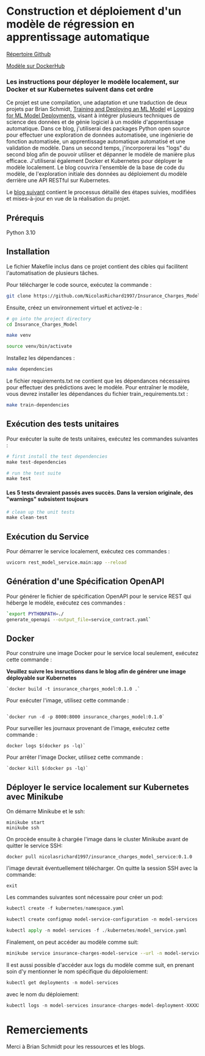 # Construction et déploiement d'un modèle de régression en apprentissage automatique

[Répertoire Github](https://github.com/NicolasRichard1997/Insurance_Charges_Model/)

[Modèle sur DockerHub](https://hub.docker.com/repository/docker/nicolasrichard1997/insurance_charges_model_service/general)

### Les instructions pour déployer le modèle localement, sur Docker et sur Kubernetes suivent dans cet ordre

Ce projet est une compilation, une adaptation et une traduction de deux projets par Brian Schmidt, [Training and Deploying an ML Model](https://www.tekhnoal.com/regression-model) et [Logging for ML Model Deployments](https://www.tekhnoal.com/logging-for-ml-models), visant à intégrer plusieurs techniques de science des données et de génie logiciel à un modèle d'apprentissage automatique. Dans ce blog, j'utiliserai des packages Python open source pour effectuer une exploration de données automatisée, une ingénierie de fonction automatisée, un apprentissage automatique automatisé et une validation de modèle. Dans un second temps, j'incorporerai les "logs" du second blog afin de pouvoir utiliser et dépanner le modèle de manière plus efficace. J'utiliserai également Docker et Kubernetes pour déployer le modèle localement. Le blog couvrira l'ensemble de la base de code du modèle, de l'exploration initiale des données au déploiement du modèle derrière une API RESTful sur Kubernetes.

Le [blog suivant]( https://github.com/NicolasRichard1997/Insurance_Charges_Model/blob/main/blog_post/post.md) contient le processus détaillé des étapes suivies, modifiées et mises-à-jour en vue de la réalisation du projet. 

## Prérequis

Python 3.10

## Installation

Le fichier Makefile inclus dans ce projet contient des cibles qui facilitent l'automatisation de plusieurs tâches.

Pour télécharger le code source, exécutez la commande :

```bash
git clone https://github.com/NicolasRichard1997/Insurance_Charges_Model/
```

Ensuite, créez un environnement virtuel et activez-le :

```bash
# go into the project directory
cd Insurance_Charges_Model

make venv

source venv/bin/activate
```

Installez les dépendances :

```bash
make dependencies
```

Le fichier requirements.txt ne contient que les dépendances nécessaires pour effectuer des prédictions avec le modèle. Pour entraîner le modèle, vous devrez installer les dépendances du fichier train_requirements.txt :

```bash
make train-dependencies
```

## Exécution des tests unitaires

Pour exécuter la suite de tests unitaires, exécutez les commandes suivantes :

```python
# first install the test dependencies
make test-dependencies
```
```python
# run the test suite
make test
```
#### Les 5 tests devraient passés aves succès. Dans la version originale, des "warnings" subsistent toujours

```python
# clean up the unit tests
make clean-test
```

## Exécution du Service

Pour démarrer le service localement, exécutez ces commandes :

```bash
uvicorn rest_model_service.main:app --reload 
```

## Génération d'une Spécification OpenAPI

Pour générer le fichier de spécification OpenAPI pour le service REST qui héberge le modèle, exécutez ces commandes :

```bash
`export PYTHONPATH=./
generate_openapi --output_file=service_contract.yaml` 
```

## Docker

Pour construire une image Docker pour le service local seulement, exécutez cette commande :

**Veuillez suivre les insructions dans le blog afin de générer une image déployable sur Kubernetes**

```
`docker build -t insurance_charges_model:0.1.0 .` 
```
Pour exécuter l'image, utilisez cette commande :

```

`docker run -d -p 8000:8000 insurance_charges_model:0.1.0` 
```

Pour surveiller les journaux provenant de l'image, exécutez cette commande :

```
docker logs $(docker ps -lq)` 
```

Pour arrêter l'image Docker, utilisez cette commande :
```
`docker kill $(docker ps -lq)`
```

## Déployer le service localement sur Kubernetes avec Minikube

On démarre Minikube et le ssh:

```
minikube start
minikube ssh
```

On procède ensuite à chargée l'image dans le cluster Minikube avant de quitter le service SSH:

```
docker pull nicolasrichard1997/insurance_charges_model_service:0.1.0
```
l'image devrait éventuellement télécharger. On quitte la session SSH avec la commande:
```
exit
```
Les commandes suivantes sont nécessaire pour créer un pod:

```python
kubectl create -f kubernetes/namespace.yaml
```
```p ython
kubectl create configmap model-service-configuration -n model-services --from-file=./configuration/kubernetes_rest_config.yaml
```
```python
kubectl apply -n model-services -f ./kubernetes/model_service.yaml
```
Finalement, on peut accéder au modèle comme suit:
```bash
minikube service insurance-charges-model-service --url -n model-services
```
Il est aussi possible d'accéder aux logs du modèle comme suit, en prenant soin d'y mentionner le nom spécifique du dépoloiement:

```python
kubectl get deployments -n model-services 
```
avec le nom du déploiement:
```python
kubectl logs -n model-services insurance-charges-model-deployment-XXXXXXXXXXXXXX -c insurance-charges-model | grep "\"action\": \"predict\""
```
# Remerciements


Merci à Brian Schmidt pour les ressources et les blogs. 
